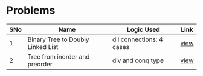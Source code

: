 # Problems

SNo | Name | Logic Used | Link |
----|------|------------|------|
1 | Binary Tree to Doubly Linked List | dll connections: 4 cases | [view](tree_to_DLL.cpp)
2 | Tree from inorder and preorder | div and conq type | [view](tree_in_preorder.cpp)